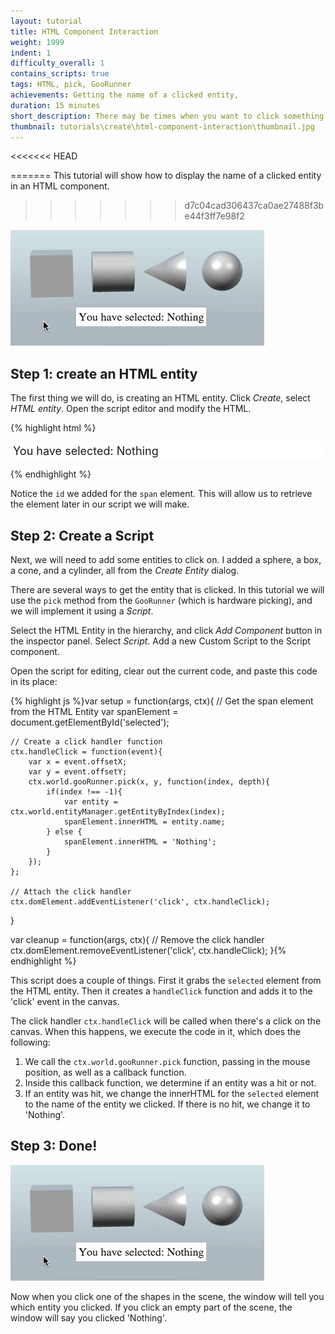 ```yaml
---
layout: tutorial
title: HTML Component Interaction
weight: 1999
indent: 1
difficulty_overall: 1
contains_scripts: true
tags: HTML, pick, GooRunner
achievements: Getting the name of a clicked entity,
duration: 15 minutes
short_description: There may be times when you want to click something in the scene, and have it affect an HTML Entity. This tutorial will show you how to do this.
thumbnail: tutorials\create\html-component-interaction\thumbnail.jpg
---
```

<<<<<<< HEAD

=======
This tutorial will show how to display the name of a clicked entity in an HTML component.
>>>>>>> d7c04cad306437ca0ae27488f3be44f3ff7e98f2

![](html-component-interaction.gif)

## Step 1: create an HTML entity

The first thing we will do, is creating an HTML entity. Click *Create*, select *HTML entity*. Open the script editor and modify the HTML.


{% highlight html %}<p style="background: white; font-size: 18px; padding: 4px; margin: 0;">
    You have selected: <span id='selected'>Nothing</span>
</p>{% endhighlight %}

Notice the ```id``` we added for the ```span``` element. This will allow us to retrieve the element later in our script we will make.

## Step 2: Create a Script

Next, we will need to add some entities to click on. I added a sphere, a box, a cone, and a cylinder, all from the *Create Entity* dialog.

There are several ways to get the entity that is clicked. In this tutorial we will use the ```pick``` method from the ```GooRunner``` (which is hardware picking), and we will implement it using a *Script*.

Select the HTML Entity in the hierarchy, and click *Add Component* button in the inspector panel. Select *Script*. Add a new Custom Script to the Script component.

Open the script for editing, clear out the current code, and paste this code in its place:

{% highlight js %}var setup = function(args, ctx){
    // Get the span element from the HTML Entity
    var spanElement = document.getElementById('selected');

    // Create a click handler function
    ctx.handleClick = function(event){
        var x = event.offsetX;
        var y = event.offsetY;
        ctx.world.gooRunner.pick(x, y, function(index, depth){
            if(index !== -1){
                var entity = ctx.world.entityManager.getEntityByIndex(index);
                spanElement.innerHTML = entity.name;
            } else {
                spanElement.innerHTML = 'Nothing';
            }
        });
    };

    // Attach the click handler
    ctx.domElement.addEventListener('click', ctx.handleClick);
}

var cleanup = function(args, ctx){
    // Remove the click handler
    ctx.domElement.removeEventListener('click', ctx.handleClick);
}{% endhighlight %}

This script does a couple of things. First it grabs the ```selected``` element from the HTML entity. Then it creates a ```handleClick``` function and adds it to the 'click' event in the canvas.

The click handler ```ctx.handleClick``` will be called when there's a click on the canvas. When this happens, we execute the code in it, which does the following:

1. We call the ```ctx.world.gooRunner.pick``` function, passing in the mouse position, as well as a callback function.
2. Inside this callback function, we determine if an entity was a hit or not.
3. If an entity was hit, we change the innerHTML for the ```selected``` element to the name of the entity we clicked. If there is no hit, we change it to 'Nothing'.

## Step 3: Done!

![](html-component-interaction.gif)

Now when you click one of the shapes in the scene, the window will tell you which entity you clicked. If you click an empty part of the scene, the window will say you clicked 'Nothing'.
